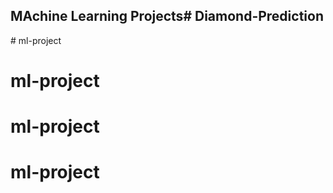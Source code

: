 ## MAchine Learning Projects#   D i a m o n d - P r e d i c t i o n  
 # ml-project
# ml-project
# ml-project
# ml-project
